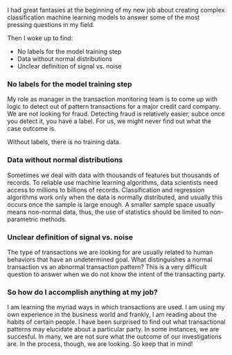 
I had great fantasies at the beginning of my new job about creating complex classification machine learning models to answer some of the most pressing questions in my field.

Then I woke up to find:

- No labels for the model training step
- Data without normal distributions
- Unclear definition of signal vs. noise

### No labels for the model training step

My role as manager in the transaction monitoring team is to come up with logic to detect out of pattern transactions for a major credit card company. We are not looking for fraud. Detecting fraud is relatively easier, subce once you detect it, you have a label. For us, we might never find out what the case outcome is. 

Without labels, there is no training data. 

### Data without normal distributions

Sometimes we deal with data with thousands of features but thousands of records. To reliable use machine learning algorithms, data scientists need access to millions to billions of records. Classification and regression algorithms work only when the data is normally distributed, and usually this occurs once the sample is large enough. A smaller sample space usually means non-normal data, thus, the use of statistics should be limited to non-parametric methods.

### Unclear definition of signal vs. noise

The type of transactions we are looking for are usually related to human behaviors that have an undetermined goal. What distinguishes a normal transaction vs an abnormal transaction pattern? This is a very difficult question to answer when we do not know the intent of the transacting party.

### So how do I accomplish anything at my job?

I am learning the myriad ways in which transactions are used. I am using my own experience in the business world and frankly, I am reading about the habits of certain people.  I have been surprised to find out what  transactional patterns may elucidate about a particular party. In some instances, we are succesful. In many, we are not sure what the outcome of our investigations are. In the process, though, we are looking. So keep that in mind! 
